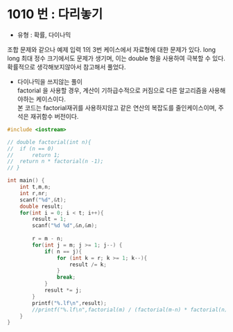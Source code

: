 # 1010 번 : 다리놓기

- 유형 : 확률, 다이나믹

조합 문제와 같으나 예제 입력 1의 3번 케이스에서 자료형에 대한 문제가 있다. 
long long 최대 정수 크기에서도 문제가 생기며, 이는 double  형을 사용하여 극복할 수 있다. 
확률적으로 생각해보지않아서 참고해서 풀었다.

- 다이나믹을 쓰지않는 풀이  
factorial 을 사용할 경우, 계산이 기하급수적으로 커짐으로 다른 알고리즘을 사용해야하는 케이스이다.  
본 코드는 factorial재귀를 사용하지않고 같은 연산의 복잡도를 줄인케이스이며, 주석은 재귀함수 버전이다.  

```c++
#include <iostream>

// double factorial(int n){
// 	if (n == 0)
// 		return 1;
// 	return n * factorial(n -1);
// }

int main() {
	int t,m,n;
	int r,nr;
	scanf("%d",&t);
	double result;
	for(int i = 0; i < t; i++){
		result = 1;
		scanf("%d %d",&n,&m);
		
		r = m - n;
		for(int j = m; j >= 1; j--) {
			if( n == j){
				for (int k = r; k >= 1; k--){
					result /= k;
				}
				break;
			}
			result *= j;
		}
		printf("%.lf\n",result);
		//printf("%.lf\n",factorial(m) / (factorial(m-n) * factorial(n)));
	}
}
```

